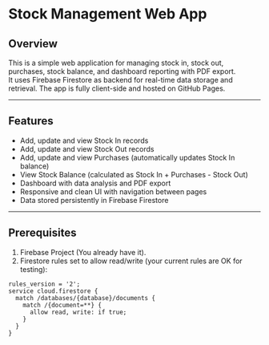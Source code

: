 # Stock Management Web App

## Overview
This is a simple web application for managing stock in, stock out, purchases, stock balance, and dashboard reporting with PDF export.  
It uses Firebase Firestore as backend for real-time data storage and retrieval. The app is fully client-side and hosted on GitHub Pages.

---

## Features

- Add, update and view Stock In records  
- Add, update and view Stock Out records  
- Add, update and view Purchases (automatically updates Stock In balance)  
- View Stock Balance (calculated as Stock In + Purchases - Stock Out)  
- Dashboard with data analysis and PDF export  
- Responsive and clean UI with navigation between pages  
- Data stored persistently in Firebase Firestore  

---

## Prerequisites

1. Firebase Project (You already have it).  
2. Firestore rules set to allow read/write (your current rules are OK for testing):  
```firebase
rules_version = '2';
service cloud.firestore {
  match /databases/{database}/documents {
    match /{document=**} {
      allow read, write: if true;
    }
  }
}

